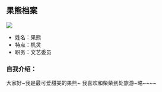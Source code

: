 ## 果熊档案

![](photos/guoixong.jpg)

- 姓名：果熊
- 特点：机灵
- 职务：文艺委员

### 自我介绍：
大家好~我是最可爱甜美的果熊~
我喜欢和柴柴到处旅游~略~~~~
